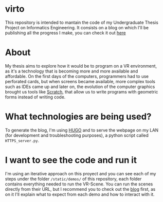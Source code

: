 # virto
This repository is intended to mantain the code of my Undergraduate Thesis Project on Informatics Engineering. It consists on a blog on which I'll be publishing all the progress I make, you can check it out [here](https://jdjuli.github.io/virto/)

# About

My thesis aims to explore how it would be to program on a VR environment, as it's a technology that is becoming more and more available and affordable. 
On the first days of the computers, programmers had to use perforated cards, but when screens became available, more complex tools such as IDEs came up and later on, the evolution of the computer graphics brought us tools like [Scratch](https://scratch.mit.edu/), that allow us to write programs with geometric forms instead of writing code.

# What technologies are being used?

To generate the blog, I'm using [HUGO](https://gohugo.io/) and to serve the webpage on my LAN (for development and troubleshooting purposes), a python script called `HTTPS_server.py`.

# I want to see the code and run it

I'm using an iterative approach on this proyect and you can see each of my steps under the folder `/static/demos/` of this repository, each folder contains everything needed to run the VR-Scene. 
You can run the scenes directly from their URL, but I recommend you to check out the [blog](https://jdjuli.github.io/virto/) first, as on it I'll explain what to expect from each demo and how to interact with it.

